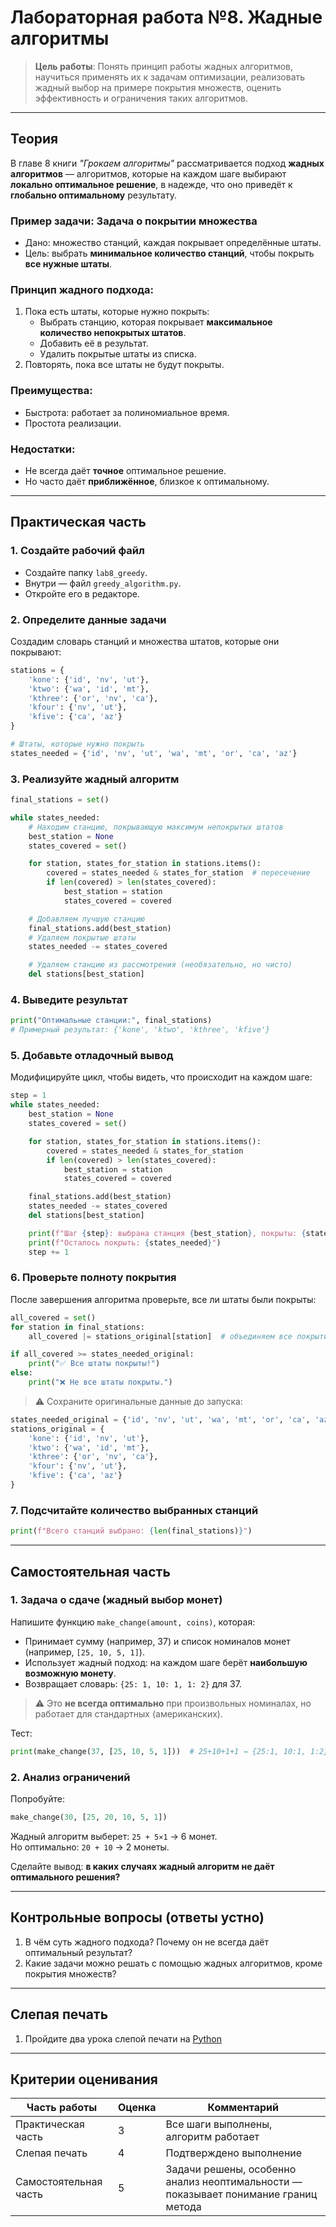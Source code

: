 # **Лабораторная работа №8. Жадные алгоритмы**

> **Цель работы**: Понять принцип работы жадных алгоритмов, научиться применять их к задачам оптимизации, реализовать жадный выбор на примере покрытия множеств, оценить эффективность и ограничения таких алгоритмов.

---

## **Теория**

В главе 8 книги *"Грокаем алгоритмы"* рассматривается подход **жадных алгоритмов** — алгоритмов, которые на каждом шаге выбирают **локально оптимальное решение**, в надежде, что оно приведёт к **глобально оптимальному** результату.

### Пример задачи: **Задача о покрытии множества**
- Дано: множество станций, каждая покрывает определённые штаты.
- Цель: выбрать **минимальное количество станций**, чтобы покрыть **все нужные штаты**.

### Принцип жадного подхода:
1. Пока есть штаты, которые нужно покрыть:
   - Выбрать станцию, которая покрывает **максимальное количество непокрытых штатов**.
   - Добавить её в результат.
   - Удалить покрытые штаты из списка.
2. Повторять, пока все штаты не будут покрыты.

### Преимущества:
- Быстрота: работает за полиномиальное время.
- Простота реализации.

### Недостатки:
- Не всегда даёт **точное** оптимальное решение.
- Но часто даёт **приближённое**, близкое к оптимальному.

---

## **Практическая часть**

### 1. Создайте рабочий файл
- Создайте папку `lab8_greedy`.
- Внутри — файл `greedy_algorithm.py`.
- Откройте его в редакторе.

### 2. Определите данные задачи
Создадим словарь станций и множества штатов, которые они покрывают:

```python
stations = {
    'kone': {'id', 'nv', 'ut'},
    'ktwo': {'wa', 'id', 'mt'},
    'kthree': {'or', 'nv', 'ca'},
    'kfour': {'nv', 'ut'},
    'kfive': {'ca', 'az'}
}

# Штаты, которые нужно покрыть
states_needed = {'id', 'nv', 'ut', 'wa', 'mt', 'or', 'ca', 'az'}
```

### 3. Реализуйте жадный алгоритм
```python
final_stations = set()

while states_needed:
    # Находим станцию, покрывающую максимум непокрытых штатов
    best_station = None
    states_covered = set()

    for station, states_for_station in stations.items():
        covered = states_needed & states_for_station  # пересечение
        if len(covered) > len(states_covered):
            best_station = station
            states_covered = covered

    # Добавляем лучшую станцию
    final_stations.add(best_station)
    # Удаляем покрытые штаты
    states_needed -= states_covered

    # Удаляем станцию из рассмотрения (необязательно, но чисто)
    del stations[best_station]
```

### 4. Выведите результат
```python
print("Оптимальные станции:", final_stations)
# Примерный результат: {'kone', 'ktwo', 'kthree', 'kfive'}
```

### 5. Добавьте отладочный вывод
Модифицируйте цикл, чтобы видеть, что происходит на каждом шаге:

```python
step = 1
while states_needed:
    best_station = None
    states_covered = set()

    for station, states_for_station in stations.items():
        covered = states_needed & states_for_station
        if len(covered) > len(states_covered):
            best_station = station
            states_covered = covered

    final_stations.add(best_station)
    states_needed -= states_covered
    del stations[best_station]

    print(f"Шаг {step}: выбрана станция {best_station}, покрыты: {states_covered}")
    print(f"Осталось покрыть: {states_needed}")
    step += 1
```

### 6. Проверьте полноту покрытия
После завершения алгоритма проверьте, все ли штаты были покрыты:

```python
all_covered = set()
for station in final_stations:
    all_covered |= stations_original[station]  # объединяем все покрытия

if all_covered >= states_needed_original:
    print("✅ Все штаты покрыты!")
else:
    print("❌ Не все штаты покрыты.")
```

> ⚠️ Сохраните оригинальные данные до запуска:
```python
states_needed_original = {'id', 'nv', 'ut', 'wa', 'mt', 'or', 'ca', 'az'}
stations_original = {
    'kone': {'id', 'nv', 'ut'},
    'ktwo': {'wa', 'id', 'mt'},
    'kthree': {'or', 'nv', 'ca'},
    'kfour': {'nv', 'ut'},
    'kfive': {'ca', 'az'}
}
```

### 7. Подсчитайте количество выбранных станций
```python
print(f"Всего станций выбрано: {len(final_stations)}")
```

---

## **Самостоятельная часть**

### 1. Задача о сдаче (жадный выбор монет)
Напишите функцию `make_change(amount, coins)`, которая:
- Принимает сумму (например, 37) и список номиналов монет (например, `[25, 10, 5, 1]`).
- Использует жадный подход: на каждом шаге берёт **наибольшую возможную монету**.
- Возвращает словарь: `{25: 1, 10: 1, 1: 2}` для 37.

> ⚠️ Это **не всегда оптимально** при произвольных номиналах, но работает для стандартных (американских).

Тест:
```python
print(make_change(37, [25, 10, 5, 1]))  # 25+10+1+1 → {25:1, 10:1, 1:2}
```

### 2. Анализ ограничений
Попробуйте:
```python
make_change(30, [25, 20, 10, 5, 1])
```
Жадный алгоритм выберет: `25 + 5×1` → 6 монет.  
Но оптимально: `20 + 10` → 2 монеты.

Сделайте вывод: **в каких случаях жадный алгоритм не даёт оптимального решения?**

---

## **Контрольные вопросы** (ответы устно)

1. В чём суть жадного подхода? Почему он не всегда даёт оптимальный результат?  
2. Какие задачи можно решать с помощью жадных алгоритмов, кроме покрытия множеств?

---

## **Слепая печать**
1. Пройдите два урока слепой печати на [Python](https://stamina-online.com/ru/workout/programming/15)

---

## **Критерии оценивания**

| Часть работы              | Оценка | Комментарий |
|--------------------------|--------|-------------|
| Практическая часть       | 3      | Все шаги выполнены, алгоритм работает |
| Слепая печать            | 4      | Подтверждено выполнение |
| Самостоятельная часть    | 5      | Задачи решены, особенно анализ неоптимальности — показывает понимание границ метода |
